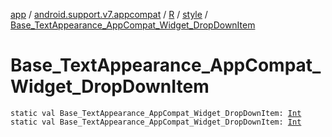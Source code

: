 [app](../../../index.md) / [android.support.v7.appcompat](../../index.md) / [R](../index.md) / [style](index.md) / [Base_TextAppearance_AppCompat_Widget_DropDownItem](./-base_-text-appearance_-app-compat_-widget_-drop-down-item.md)

# Base_TextAppearance_AppCompat_Widget_DropDownItem

`static val Base_TextAppearance_AppCompat_Widget_DropDownItem: `[`Int`](https://kotlinlang.org/api/latest/jvm/stdlib/kotlin/-int/index.html)
`static val Base_TextAppearance_AppCompat_Widget_DropDownItem: `[`Int`](https://kotlinlang.org/api/latest/jvm/stdlib/kotlin/-int/index.html)